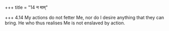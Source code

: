 +++
title = "14 न माम्"

+++
4.14 My actions do not fetter Me, nor do I desire anything that they can
bring. He who thus realises Me is not enslaved by action.
